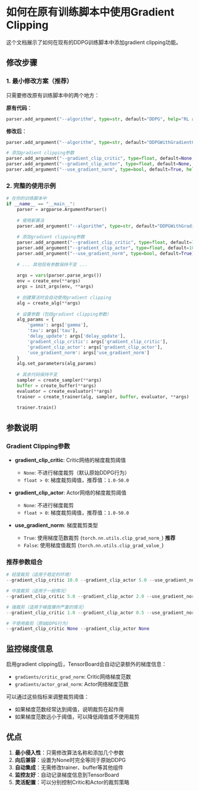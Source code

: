 # 如何在原有训练脚本中使用Gradient Clipping

这个文档展示了如何在现有的DDPG训练脚本中添加gradient clipping功能。

## 修改步骤

### 1. 最小修改方案（推荐）

只需要修改原有训练脚本中的两个地方：

**原有代码**：
```python
parser.add_argument("--algorithm", type=str, default="DDPG", help="RL algorithm")
```

**修改后**：
```python
parser.add_argument("--algorithm", type=str, default="DDPGWithGradientClip", help="RL algorithm")

# 添加gradient clipping参数
parser.add_argument("--gradient_clip_critic", type=float, default=None, help="Gradient clipping threshold for critic")
parser.add_argument("--gradient_clip_actor", type=float, default=None, help="Gradient clipping threshold for actor") 
parser.add_argument("--use_gradient_norm", type=bool, default=True, help="Use gradient norm clipping")
```

### 2. 完整的使用示例

```python
# 在你的训练脚本中
if __name__ == "__main__":
    parser = argparse.ArgumentParser()
    
    # 使用新算法
    parser.add_argument("--algorithm", type=str, default="DDPGWithGradientClip")
    
    # 添加gradient clipping参数
    parser.add_argument("--gradient_clip_critic", type=float, default=10.0)
    parser.add_argument("--gradient_clip_actor", type=float, default=10.0) 
    parser.add_argument("--use_gradient_norm", type=bool, default=True)
    
    # ... 其他现有参数保持不变 ...
    
    args = vars(parser.parse_args())
    env = create_env(**args)
    args = init_args(env, **args)
    
    # 创建算法时会自动使用gradient clipping
    alg = create_alg(**args)
    
    # 设置参数（包括gradient clipping参数）
    alg_params = {
        'gamma': args['gamma'], 
        'tau': args['tau'], 
        'delay_update': args['delay_update'],
        'gradient_clip_critic': args['gradient_clip_critic'],
        'gradient_clip_actor': args['gradient_clip_actor'],
        'use_gradient_norm': args['use_gradient_norm']
    }
    alg.set_parameters(alg_params)
    
    # 其余代码保持不变
    sampler = create_sampler(**args)
    buffer = create_buffer(**args)
    evaluator = create_evaluator(**args)
    trainer = create_trainer(alg, sampler, buffer, evaluator, **args)
    
    trainer.train()
```

## 参数说明

### Gradient Clipping参数

- **gradient_clip_critic**: Critic网络的梯度裁剪阈值
  - `None`: 不进行梯度裁剪（默认原始DDPG行为）
  - `float > 0`: 梯度裁剪阈值，推荐值：`1.0-50.0`

- **gradient_clip_actor**: Actor网络的梯度裁剪阈值  
  - `None`: 不进行梯度裁剪
  - `float > 0`: 梯度裁剪阈值，推荐值：`1.0-50.0`

- **use_gradient_norm**: 梯度裁剪类型
  - `True`: 使用梯度范数裁剪 (`torch.nn.utils.clip_grad_norm_`) **推荐**
  - `False`: 使用梯度值裁剪 (`torch.nn.utils.clip_grad_value_`)

### 推荐参数组合

```python
# 轻度裁剪（适用于稳定的环境）
--gradient_clip_critic 10.0 --gradient_clip_actor 5.0 --use_gradient_norm True

# 中度裁剪（适用于一般情况）
--gradient_clip_critic 5.0 --gradient_clip_actor 2.0 --use_gradient_norm True

# 强裁剪（适用于梯度爆炸严重的情况）
--gradient_clip_critic 1.0 --gradient_clip_actor 0.5 --use_gradient_norm True

# 不使用裁剪（原始DDPG行为）
--gradient_clip_critic None --gradient_clip_actor None
```

## 监控梯度信息

启用gradient clipping后，TensorBoard会自动记录额外的梯度信息：

- `gradients/critic_grad_norm`: Critic网络梯度范数
- `gradients/actor_grad_norm`: Actor网络梯度范数

可以通过这些指标来调整裁剪阈值：
- 如果梯度范数经常达到阈值，说明裁剪在起作用
- 如果梯度范数远小于阈值，可以降低阈值或不使用裁剪

## 优点

1. **最小侵入性**：只需修改算法名称和添加几个参数
2. **向后兼容**：设置为None时完全等同于原始DDPG
3. **自动集成**：无需修改trainer、buffer等其他组件
4. **监控友好**：自动记录梯度信息到TensorBoard
5. **灵活配置**：可以分别控制Critic和Actor的裁剪策略